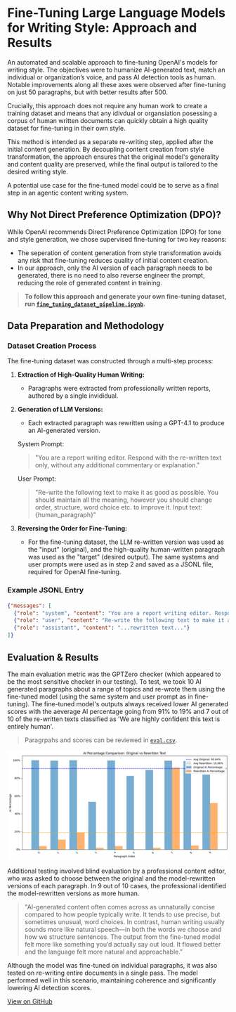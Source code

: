 # Fine-Tuning Large Language Models for Writing Style: Approach and Results

An automated and scalable approach to fine-tuning OpenAI's models for writing style. The objectives were to humanize AI-generated text, match an individual or organization’s voice, and pass AI detection tools as human. Notable improvements along all these axes were observed after fine-tuning on just 50 paragraphs, but with better results after 500. 

Crucially, this approach does not require any human work to create a training dataset and means that any idivdual or organsiation posessing a corpus of human written documents can quickly obtain a high quality dataset for fine-tuning in their own style.

This method is intended as a separate re-writing step, applied after the initial content generation. By decoupling content creation from style transformation, the approach ensures that the original model's generality and content quality are preserved, while the final output is tailored to the desired writing style.

A potential use case for the fine-tuned model could be to serve as a final step in an agentic content writing system.

## Why Not Direct Preference Optimization (DPO)?

While OpenAI recommends Direct Preference Optimization (DPO) for tone and style generation, we chose supervised fine-tuning for two key reasons:
- The seperation of content generation from style transformation avoids any risk that fine-tuning reduces quality of initial content creation.
- In our approach, only the AI version of each paragraph needs to be generated, there is no need to also reverse engineer the prompt, reducing the role of generated content in training.

> **To follow this approach and generate your own fine-tuning dataset, run [`fine_tuning_dataset_pipeline.ipynb`](https://github.com/LukeRutley/llm-writting-style/blob/main/fine_tuning_dataset_pipeline.ipynb).**


## Data Preparation and Methodology

### Dataset Creation Process

The fine-tuning dataset was constructed through a multi-step process:

1. **Extraction of High-Quality Human Writing:**
   - Paragraphs were extracted from professionally written reports, authored by a single invididual.

2. **Generation of LLM Versions:**
   - Each extracted paragraph was rewritten using a GPT-4.1 to produce an AI-generated version.

    System Prompt:
    > "You are a report writing editor. Respond with the re-written text only, without any additional commentary or explanation."

    User Prompt:
     > "Re-write the following text to make it as good as possible. You should maintain all the meaning, however you should change order, structure, word choice etc. to improve it. Input text: {human_paragraph}"

3. **Reversing the Order for Fine-Tuning:**
   - For the fine-tuning dataset, the LLM re-written version was used as the "input" (original), and the high-quality human-written paragraph was used as the "target" (desired output). The same systems and user prompts were used as in step 2 and saved as a JSONL file, required for OpenAI fine-tuning.

### Example JSONL Entry

```json
{"messages": [
  {"role": "system", "content": "You are a report writing editor. Respond with the re-written text only, without any additional commentary or explanation."},
  {"role": "user", "content": "Re-write the following text to make it as good as possible. You should maintain all the meaning, however you should change order, structure, word choice etc. to improve it. Input text: ..."},
  {"role": "assistant", "content": "...rewritten text..."}
]}
```

## Evaluation & Results

The main evaluation metric was the GPTZero checker (which appeared to be the most sensitive checker in our testing). To test, we took 10 AI generated paragraphs about a range of topics and re-wrote them using the fine-tuned model (using the same system and user prompt as in fine-tuning). The fine-tuned model's outputs always received lower AI generated scores with the aeverage AI percentage going from 91% to 19% and 7 out of 10 of the re-written texts classified as 'We are highly confident this text is entirely human'.

>Paragrpahs and scores can be reviewed in [`eval.csv`](https://github.com/LukeRutley/llm-writting-style/blob/main/eval.csv).

![AI Percentage Comparison: Original vs Rewritten Text](https://raw.githubusercontent.com/LukeRutley/llm-writting-style/refs/heads/main/ai_percentage_comparison.png)

Additional testing involved blind evaluation by a professional content editor, who was asked to choose between the original and the model-rewritten versions of each paragraph. In 9 out of 10 cases, the professional identified the model-rewritten versions as more human.

>"AI-generated content often comes across as unnaturally concise compared to how people typically write. It tends to use precise, but sometimes unusual, word choices. In contrast, human writing usually sounds more like natural speech—in both the words we choose and how we structure sentences. The output from the fine-tuned model felt more like something you’d actually say out loud. It flowed better and the language felt more natural and approachable."

Although the model was fine-tuned on individual paragraphs, it was also tested on re-writing entire documents in a single pass. The model performed well in this scenario, maintaining coherence and significantly lowering AI detection scores.

[View on GitHub]([https://github.com/yourusername/yourrepo](https://github.com/LukeRutley/llm-writting-style))
